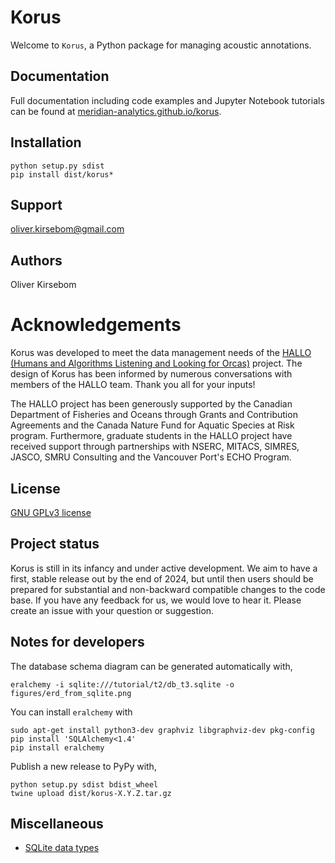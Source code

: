 # Korus

Welcome to `Korus`, a Python package for managing acoustic annotations.


## Documentation

Full documentation including code examples and Jupyter Notebook tutorials
can be found at [meridian-analytics.github.io/korus](https://meridian-analytics.github.io/korus).


## Installation 

```
python setup.py sdist
pip install dist/korus*
```


## Support

oliver.kirsebom@gmail.com


## Authors

Oliver Kirsebom


# Acknowledgements

Korus was developed to meet the data management needs of the 
[HALLO (Humans and Algorithms Listening and Looking for Orcas)](https://orca.research.sfu.ca)
project. The design of Korus has been informed by numerous conversations 
with members of the HALLO team. Thank you all for your inputs!

The HALLO project has been generously supported by the Canadian Department of Fisheries 
and Oceans through Grants and Contribution Agreements and the Canada Nature Fund for Aquatic 
Species at Risk program. Furthermore, graduate students in the HALLO project have received 
support through partnerships with NSERC, MITACS, SIMRES, JASCO, SMRU Consulting and the Vancouver 
Port's ECHO Program. 


## License

[GNU GPLv3 license](https://www.gnu.org/licenses/) 


## Project status

Korus is still in its infancy and under active development. We aim to have a first, stable 
release out by the end of 2024, but until then users should be prepared for substantial and 
non-backward compatible changes to the code base. If you have any feedback for us, we would 
love to hear it. Please create an issue with your question or suggestion.


## Notes for developers

The database schema diagram can be generated automatically with,
```
eralchemy -i sqlite:///tutorial/t2/db_t3.sqlite -o figures/erd_from_sqlite.png
```
You can install `eralchemy` with
```
sudo apt-get install python3-dev graphviz libgraphviz-dev pkg-config
pip install 'SQLAlchemy<1.4'
pip install eralchemy
```

Publish a new release to PyPy with,
```
python setup.py sdist bdist_wheel
twine upload dist/korus-X.Y.Z.tar.gz
```


## Miscellaneous

 * [SQLite data types](https://www.sqlite.org/datatype3.html)


